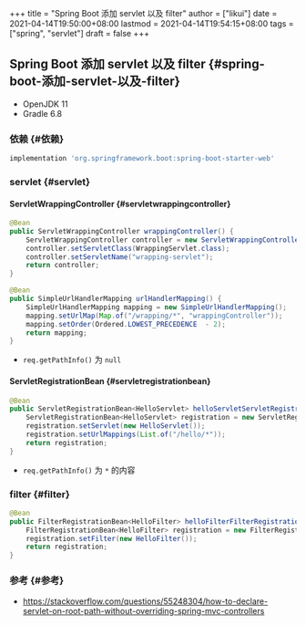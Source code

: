 +++
title = "Spring Boot 添加 servlet 以及 filter"
author = ["likui"]
date = 2021-04-14T19:50:00+08:00
lastmod = 2021-04-14T19:54:15+08:00
tags = ["spring", "servlet"]
draft = false
+++

## Spring Boot 添加 servlet 以及 filter {#spring-boot-添加-servlet-以及-filter}

-   OpenJDK 11
-   Gradle 6.8


### 依赖 {#依赖}

```groovy
implementation 'org.springframework.boot:spring-boot-starter-web'
```


### servlet {#servlet}


#### ServletWrappingController {#servletwrappingcontroller}

```java
@Bean
public ServletWrappingController wrappingController() {
    ServletWrappingController controller = new ServletWrappingController();
    controller.setServletClass(WrappingServlet.class);
    controller.setServletName("wrapping-servlet");
    return controller;
}

@Bean
public SimpleUrlHandlerMapping urlHandlerMapping() {
    SimpleUrlHandlerMapping mapping = new SimpleUrlHandlerMapping();
    mapping.setUrlMap(Map.of("/wrapping/*", "wrappingController"));
    mapping.setOrder(Ordered.LOWEST_PRECEDENCE  - 2);
    return mapping;
}
```

-   `req.getPathInfo()` 为 `null`


#### ServletRegistrationBean {#servletregistrationbean}

```java
@Bean
public ServletRegistrationBean<HelloServlet> helloServletServletRegistrationBean() {
    ServletRegistrationBean<HelloServlet> registration = new ServletRegistrationBean<>();
    registration.setServlet(new HelloServlet());
    registration.setUrlMappings(List.of("/hello/*"));
    return registration;
}
```

-   `req.getPathInfo()` 为 `*` 的内容


### filter {#filter}

```java
@Bean
public FilterRegistrationBean<HelloFilter> helloFilterFilterRegistrationBean() {
    FilterRegistrationBean<HelloFilter> registration = new FilterRegistrationBean<>();
    registration.setFilter(new HelloFilter());
    return registration;
}
```


### 参考 {#参考}

-   <https://stackoverflow.com/questions/55248304/how-to-declare-servlet-on-root-path-without-overriding-spring-mvc-controllers>
